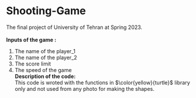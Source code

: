 # Shooting-Game
The final project of University of Tehran at Spring 2023.</br></br>
<b>Inputs of the game :</b></br>
1. The name of the player_1</br>
2. The name of the player_2</br>
3. The score limit</br>
4. The speed of the game</br>
<b>Description of the code:</b></br>
This code is wroted with the functions in $\color{yellow}{turtle}$ library only and not used from any photo for making the shapes.
